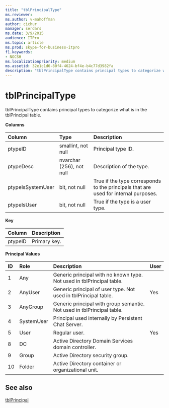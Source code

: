 ```yaml
---
title: "tblPrincipalType"
ms.reviewer: 
ms.author: v-mahoffman
author: cichur
manager: serdars
ms.date: 3/9/2015
audience: ITPro
ms.topic: article
ms.prod: skype-for-business-itpro
f1.keywords:
- NOCSH
ms.localizationpriority: medium
ms.assetid: 32e1c1d6-80f4-4624-bf4e-b4c77d3982fa
description: "tblPrincipalType contains principal types to categorize what is in the tblPrincipal table."
---
```


# tblPrincipalType
 
tblPrincipalType contains principal types to categorize what is in the tblPrincipal table.
  
**Columns**

|**Column**|**Type**|**Description**|
|:-----|:-----|:-----|
|ptypeID  <br/> |smallint, not null  <br/> |Principal type ID.  <br/> |
|ptypeDesc  <br/> |nvarchar (256), not null  <br/> |Description of the type.  <br/> |
|ptypeIsSystemUser  <br/> |bit, not null  <br/> |True if the type corresponds to the principals that are used for internal purposes.  <br/> |
|ptypeIsUser  <br/> |bit, not null  <br/> |True if the type is a user type.  <br/> |
   
**Key**

|**Column**|**Description**|
|:-----|:-----|
|ptypeID  <br/> |Primary key.  <br/> |
   
**Principal Values**

|**ID**|**Role**|**Description**|**User**|
|:-----|:-----|:-----|:-----|
|1  <br/> |Any  <br/> |Generic principal with no known type. Not used in tblPrincipal table.  <br/> ||
|2  <br/> |AnyUser  <br/> |Generic principal of user type. Not used in tblPrincipal table.  <br/> |Yes  <br/> |
|3  <br/> |AnyGroup  <br/> |Generic principal with group semantic. Not used in tblPrincipal table.  <br/> ||
|4  <br/> |SystemUser  <br/> |Principal used internally by Persistent Chat Server.  <br/> ||
|5  <br/> |User  <br/> |Regular user.  <br/> |Yes  <br/> |
|8  <br/> |DC  <br/> |Active Directory Domain Services domain controller.  <br/> ||
|9  <br/> |Group  <br/> |Active Directory security group.  <br/> ||
|10  <br/> |Folder  <br/> |Active Directory container or organizational unit.  <br/> ||
   
## See also

[tblPrincipal](tblprincipal.md)
